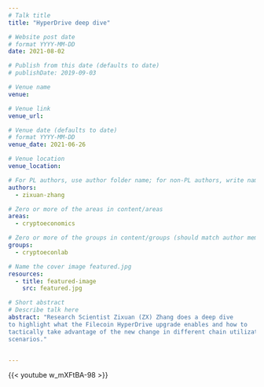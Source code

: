 ```yaml
---
# Talk title
title: "HyperDrive deep dive"

# Website post date
# format YYYY-MM-DD
date: 2021-08-02

# Publish from this date (defaults to date)
# publishDate: 2019-09-03

# Venue name
venue: 

# Venue link
venue_url: 

# Venue date (defaults to date)
# format YYYY-MM-DD
venue_date: 2021-06-26

# Venue location
venue_location: 

# For PL authors, use author folder name; for non-PL authors, write name as in paper within ""
authors:
  - zixuan-zhang

# Zero or more of the areas in content/areas
areas:
  - cryptoeconomics

# Zero or more of the groups in content/groups (should match author membership)
groups:
  - cryptoeconlab

# Name the cover image featured.jpg
resources:
  - title: featured-image
    src: featured.jpg

# Short abstract
# Describe talk here
abstract: "Research Scientist Zixuan (ZX) Zhang does a deep dive 
to highlight what the Filecoin HyperDrive upgrade enables and how to 
tactically take advantage of the new change in different chain utilization 
scenarios."


---
```



{{< youtube w_mXFtBA-98 >}}
